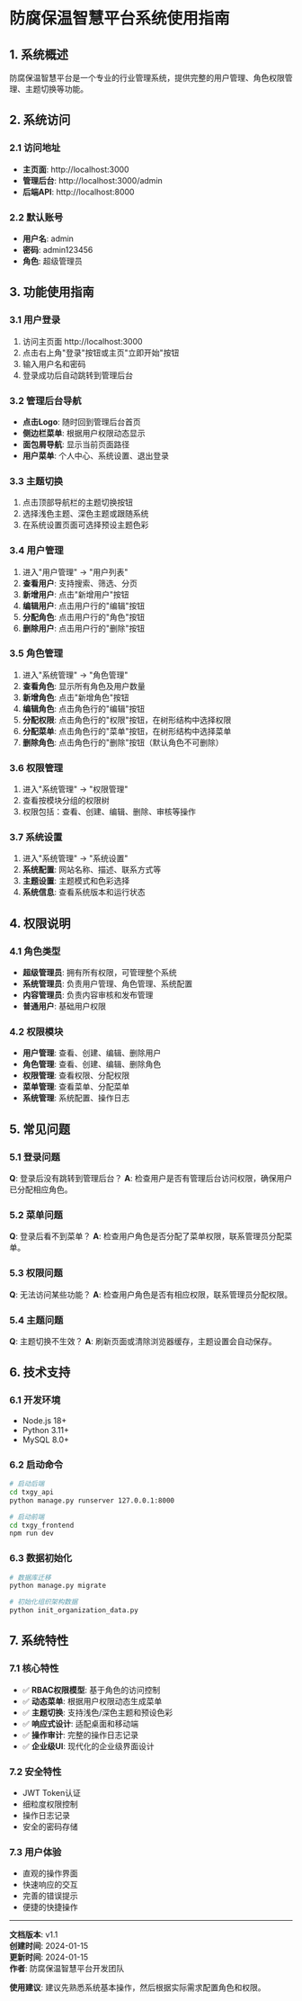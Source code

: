 # 防腐保温智慧平台系统使用指南

## 1. 系统概述

防腐保温智慧平台是一个专业的行业管理系统，提供完整的用户管理、角色权限管理、主题切换等功能。

## 2. 系统访问

### 2.1 访问地址
- **主页面**: http://localhost:3000
- **管理后台**: http://localhost:3000/admin
- **后端API**: http://localhost:8000

### 2.2 默认账号
- **用户名**: admin
- **密码**: admin123456
- **角色**: 超级管理员

## 3. 功能使用指南

### 3.1 用户登录
1. 访问主页面 http://localhost:3000
2. 点击右上角"登录"按钮或主页"立即开始"按钮
3. 输入用户名和密码
4. 登录成功后自动跳转到管理后台

### 3.2 管理后台导航
- **点击Logo**: 随时回到管理后台首页
- **侧边栏菜单**: 根据用户权限动态显示
- **面包屑导航**: 显示当前页面路径
- **用户菜单**: 个人中心、系统设置、退出登录

### 3.3 主题切换
1. 点击顶部导航栏的主题切换按钮
2. 选择浅色主题、深色主题或跟随系统
3. 在系统设置页面可选择预设主题色彩

### 3.4 用户管理
1. 进入"用户管理" → "用户列表"
2. **查看用户**: 支持搜索、筛选、分页
3. **新增用户**: 点击"新增用户"按钮
4. **编辑用户**: 点击用户行的"编辑"按钮
5. **分配角色**: 点击用户行的"角色"按钮
6. **删除用户**: 点击用户行的"删除"按钮

### 3.5 角色管理
1. 进入"系统管理" → "角色管理"
2. **查看角色**: 显示所有角色及用户数量
3. **新增角色**: 点击"新增角色"按钮
4. **编辑角色**: 点击角色行的"编辑"按钮
5. **分配权限**: 点击角色行的"权限"按钮，在树形结构中选择权限
6. **分配菜单**: 点击角色行的"菜单"按钮，在树形结构中选择菜单
7. **删除角色**: 点击角色行的"删除"按钮（默认角色不可删除）

### 3.6 权限管理
1. 进入"系统管理" → "权限管理"
2. 查看按模块分组的权限树
3. 权限包括：查看、创建、编辑、删除、审核等操作

### 3.7 系统设置
1. 进入"系统管理" → "系统设置"
2. **系统配置**: 网站名称、描述、联系方式等
3. **主题设置**: 主题模式和色彩选择
4. **系统信息**: 查看系统版本和运行状态

## 4. 权限说明

### 4.1 角色类型
- **超级管理员**: 拥有所有权限，可管理整个系统
- **系统管理员**: 负责用户管理、角色管理、系统配置
- **内容管理员**: 负责内容审核和发布管理
- **普通用户**: 基础用户权限

### 4.2 权限模块
- **用户管理**: 查看、创建、编辑、删除用户
- **角色管理**: 查看、创建、编辑、删除角色
- **权限管理**: 查看权限、分配权限
- **菜单管理**: 查看菜单、分配菜单
- **系统管理**: 系统配置、操作日志

## 5. 常见问题

### 5.1 登录问题
**Q**: 登录后没有跳转到管理后台？
**A**: 检查用户是否有管理后台访问权限，确保用户已分配相应角色。

### 5.2 菜单问题
**Q**: 登录后看不到菜单？
**A**: 检查用户角色是否分配了菜单权限，联系管理员分配菜单。

### 5.3 权限问题
**Q**: 无法访问某些功能？
**A**: 检查用户角色是否有相应权限，联系管理员分配权限。

### 5.4 主题问题
**Q**: 主题切换不生效？
**A**: 刷新页面或清除浏览器缓存，主题设置会自动保存。

## 6. 技术支持

### 6.1 开发环境
- Node.js 18+
- Python 3.11+
- MySQL 8.0+

### 6.2 启动命令
```bash
# 启动后端
cd txgy_api
python manage.py runserver 127.0.0.1:8000

# 启动前端
cd txgy_frontend
npm run dev
```

### 6.3 数据初始化
```bash
# 数据库迁移
python manage.py migrate

# 初始化组织架构数据
python init_organization_data.py
```

## 7. 系统特性

### 7.1 核心特性
- ✅ **RBAC权限模型**: 基于角色的访问控制
- ✅ **动态菜单**: 根据用户权限动态生成菜单
- ✅ **主题切换**: 支持浅色/深色主题和预设色彩
- ✅ **响应式设计**: 适配桌面和移动端
- ✅ **操作审计**: 完整的操作日志记录
- ✅ **企业级UI**: 现代化的企业级界面设计

### 7.2 安全特性
- JWT Token认证
- 细粒度权限控制
- 操作日志记录
- 安全的密码存储

### 7.3 用户体验
- 直观的操作界面
- 快速响应的交互
- 完善的错误提示
- 便捷的快捷操作

---

**文档版本**: v1.1  
**创建时间**: 2024-01-15  
**更新时间**: 2024-01-15  
**作者**: 防腐保温智慧平台开发团队

**使用建议**: 建议先熟悉系统基本操作，然后根据实际需求配置角色和权限。
